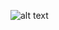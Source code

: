 ![alt text](https://cs50.harvard.edu/certificates/adb8f905-34fa-418e-8e8d-5cf74fb5e6fe.png?size=letter)
